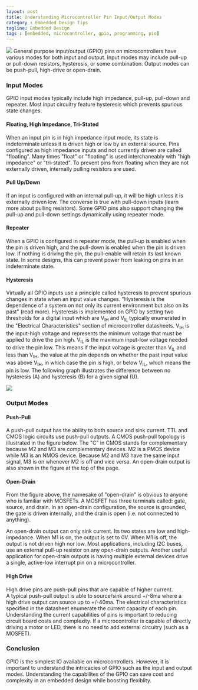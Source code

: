 ```yaml
---
layout: post
title: Understanding Microcontroller Pin Input/Output Modes
category : Embedded Design Tips
tagline: Embedded Design
tags : [embedded, microcontroller, gpio, programming, pio]
---
```

<img class="post_image" src="{{ BASE_PATH }}/images/gpio-output-types.svg" />
General purpose input/output (GPIO) pins on microcontrollers have various modes 
for both input and output. Input modes may include pull-up or pull-down resistors, 
hysteresis, or some combination. Output modes can be push-pull, high-drive or open-drain.

### Input Modes

GPIO input modes typically include high impedance, pull-up, pull-down and 
repeater.  Most input circuitry feature hysteresis which prevents spurious 
state changes.

####  Floating, High Impedance, Tri-Stated

When an input pin is in high impedance input mode, its state is indeterminate 
unless it is driven high or low by an external source.  Pins configured as high 
impedance inputs and not currently driven are called "floating".  Many times 
"float" or "floating" is used interchaneably with "high impedance" or 
"tri-stated".  To prevent pins from floating when they are not externally 
driven, internally pulling resistors are used.

####  Pull Up/Down

If an input is configured with an internal pull-up, it will be high unless it 
is externally driven low.  The converse is true with pull-down inputs (learn more 
about pulling resistors).  Some GPIO pins also support changing the pull-up and 
pull-down settings dynamically using repeater mode.

#### Repeater

When a GPIO is configured in repeater mode, the pull-up is enabled when the pin 
is driven high, and the pull-down is enabled when the pin is driven low.  If 
nothing is driving the pin, the pull-enable will retain its last known 
state.  In some designs, this can prevent power from leaking on pins in an 
indeterminate state.

#### Hysteresis

Virtually all GPIO inputs use a principle called hysteresis to prevent spurious 
changes in state when an input value changes.  "Hysteresis is the dependence of a 
system on not only its current environment but also on its past" (read 
more).  Hysteresis is implemented on GPIO by setting two thresholds for a digital input 
which are V<sub>IH</sub> and V<sub>IL</sub> typically enumerated in the "Electrical Characteristics" 
section of microcontroller datasheets.  V<sub>IH</sub> is the input-high voltage and 
represents the minimum voltage that must be applied to drive the pin 
high.  V<sub>IL</sub> is the maximum input-low voltage needed to drive the pin 
low.  This means if the input voltage is greater than V<sub>IL</sub> and less 
than V<sub>IH</sub>, the value at the pin depends on whether the past input 
value was above V<sub>IH</sub>, in which case the pin is high, or below V<sub>IL</sub>, 
which means the pin is low.  The following graph illustrates the difference 
between no hysteresis (A) and hysteresis (B) for a given signal (U).

<img class="post_image_tall" src="{{ BASE_PATH }}/images/smitt_hysteresis_graph.svg" />

### Output Modes

#### Push-Pull

A push-pull output has the ability to both source and sink current.  TTL 
and CMOS logic circuits use push-pull outputs.  A CMOS push-pull topology 
is illustrated in the figure below.  The "C" in CMOS stands for complementary 
because M2 and M3 are complementary devices.  M2 is a PMOS device while M3 
is an NMOS device.  Because M2 and M3 have the same input signal, M3 is on 
whenever M2 is off and vice versa.  An open-drain output is also shown in the 
figure at the top of the page.

#### Open-Drain

From the figure above, the namesake of "open-drain" is obvious to anyone who 
is familiar with MOSFETs.  A MOSFET has three terminals called:  gate, source, 
and drain.  In an open-drain configuration, the source is grounded, the gate 
is driven internally, and the drain is open (i.e. not connected to anything).

An open-drain output can only sink current.  Its two states are low and 
high-impedance.    When M1 is on, the output is set to 0V.  When M1 is 
off, the output is not driven high nor low.  Most applications, including 
I2C buses, use an external pull-up resistor on any open-drain 
outputs.  Another useful application for open-drain outputs is having multiple 
external devices drive a single, active-low interrupt pin on a microcontroller.

#### High Drive

High drive pins are push-pull pins that are capable of higher current.  
A typical push-pull output is able to source/sink around +/-8ma where a 
high drive output can source up to +/-40ma.  The electrical characteristics 
specified in the datasheet enumerate the current capacity of each 
pin.  Understanding the current capabilities of pins is important to reducing 
circuit board costs and complexity.  If a microcontroller is capable of 
directly driving a motor or LED, there is no need to add external circuitry 
(such as a MOSFET).

### Conclusion

GPIO is the simplest IO available on microcontrollers.  However, it is 
important to understand the intricacies of GPIO such as the input and 
output modes.  Understanding the capabilites of the GPIO can save cost and
complexity in an embedded design while boosting flexiblity.

